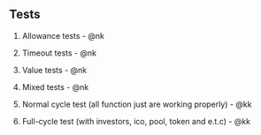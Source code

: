 ## Tests

1) Allowance tests - @nk

2) Timeout tests - @nk

3) Value tests  - @nk

4) Mixed tests - @nk

5) Normal cycle test (all function just are working properly) - @kk

6) Full-cycle test (with investors, ico, pool, token and e.t.c) - @kk


